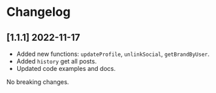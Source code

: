 # Changelog

## [1.1.1] 2022-11-17

- Added new functions: `updateProfile`, `unlinkSocial`, `getBrandByUser`.
- Added `history` get all posts.
- Updated code examples and docs.

No breaking changes.
